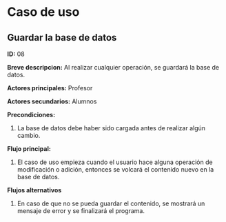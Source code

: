 # Caso de uso

## Guardar la base de datos

**ID:** 08

**Breve descripcion:** Al realizar cualquier operación, se guardará la base de datos.

**Actores principales:** Profesor

**Actores secundarios:** Alumnos

**Precondiciones:**
1. La base de datos debe haber sido cargada antes de realizar algún cambio.

**Flujo principal:**
1. El caso de uso empieza cuando el usuario hace alguna operación de modificación o adición, entonces se volcará el contenido nuevo en la base de datos.

**Flujos alternativos**
1. En caso de que no se pueda guardar el contenido, se mostrará un mensaje de error y se finalizará el programa.
